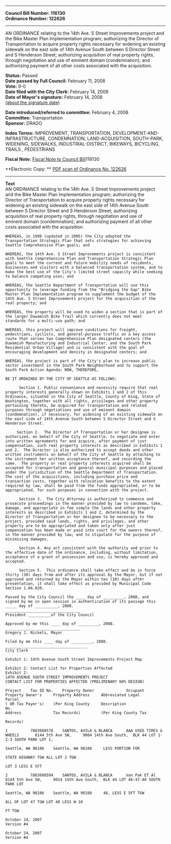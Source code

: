* * * * *  
  
**Council Bill Number: [](#h0)[](#h2)116130**   
**Ordinance Number: 122626**  
  
* * * * *  
  
AN ORDINANCE relating to the 14th Ave. S Street Improvements project and the Bike Master Plan Implementation program; authorizing the Director of Transportation to acquire property rights necessary for widening an existing sidewalk on the east side of 14th Avenue South between S Director Street and S Henderson Street; authorizing acquisition of real property rights, through negotiation and use of eminent domain (condemnation); and authorizing payment of all other costs associated with the acquisition.  
  
**Status:** Passed   
**Date passed by Full Council:** February 11, 2008   
**Vote:** 9-0   
**Date filed with the City Clerk:** February 14, 2008   
**Date of Mayor's signature:** February 14, 2008   
[(about the signature date)](/~public/approvaldate.htm)   
  
  
**Date introduced/referred to committee:** February 4, 2008   
**Committee:** Transportation   
**Sponsor:** DRAGO   
  
**Index Terms:** IMPROVEMENT, TRANSPORTATION, DEVELOPMENT-AND-INFRASTRUCTURE, CONDEMNATION, LAND-ACQUISITION, SOUTH-PARK, WIDENING, SIDEWALKS, INDUSTRIAL-DISTRICT, BIKEWAYS, BICYCLING, TRAILS , PEDESTRIANS  
  
**Fiscal Note:** [Fiscal Note to Council Bill](http://clerk.seattle.gov/~public/fnote/116130.htm)[](#h1)[](#h3)116130  
  
**Electronic Copy: ** [PDF scan of Ordinance No. 122626](/~archives/Ordinances/Ord_122626.pdf)  
  
* * * * *  
  
**Text**  
    AN ORDINANCE relating to the 14th Ave. S Street Improvements project  
    and the Bike Master Plan Implementation program; authorizing the  
    Director of Transportation to acquire property rights necessary for  
    widening an existing sidewalk on the east side of 14th Avenue South  
    between S Director Street and S Henderson Street; authorizing  
    acquisition of real property rights, through negotiation and use of  
    eminent domain (condemnation); and authorizing payment of all other  
    costs associated with the acquisition.  
  
    WHEREAS, in 1998 (updated in 2005) the City adopted the  
    Transportation Strategic Plan that sets strategies for achieving  
    Seattle Comprehensive Plan goals; and  
  
    WHEREAS, the 14th Ave. S Street Improvements project is consistent  
    with Seattle Comprehensive Plan and Transportation Strategic Plan  
    goals to meet the current and future mobility needs of residents,  
    businesses and visitors with a balanced transportation system, and to  
    make the best use of the City's limited street capacity while seeking  
    to balance competing uses; and  
  
    WHEREAS, the Seattle Department of Transportation will use this  
    opportunity to leverage funding from the "Bridging the Gap" Bike  
    Master Plan Implementation program to supplement the budget of the  
    14th Ave. S Street Improvements project for the acquisition of the  
    real property; and  
  
    WHEREAS, the property will be used to widen a section that is part of  
    the larger Duwamish Bike Trail which currently does not meet  
    standards for a multi-use path; and  
  
    WHEREAS, this project will improve conditions for freight,  
    pedestrians, cyclists, and general-purpose traffic on a key access  
    route that serves two Comprehensive Plan designated centers (the  
    Duwamish Manufacturing and Industrial Center, and the South Park  
    Residential Urban Village) and is consistent with the goal of  
    encouraging development and density in designated centers; and  
  
    WHEREAS, the project is part of the City's plan to increase public  
    sector investment in the South Park Neighborhood and to support the  
    South Park Action Agenda; NOW, THEREFORE,  
  
    BE IT ORDAINED BY THE CITY OF SEATTLE AS FOLLOWS:  
  
          Section 1. Public convenience and necessity require that real  
    property interests generally shown on Exhibits 1 and 2 of this  
    Ordinance, situated in the City of Seattle, County of King, State of  
    Washington, together with all rights, privileges and other property  
    pertaining thereto, be acquired for transportation and related  
    purposes through negotiations and use of eminent domain  
    (condemnation), if necessary, for widening of an existing sidewalk on  
    the east side of 14th Avenue South between S Director Street and S  
    Henderson Street.  
  
         Section 2.  The Director of Transportation or her designee is  
    authorized, on behalf of the City of Seattle, to negotiate and enter  
    into written agreements for and acquire, after payment of just  
    compensation, such real property interests as described in Exhibits 1  
    and 2.  The Director is also authorized to accept deeds and other  
    written instruments on behalf of the City of Seattle by attaching to  
    the instrument her written acceptance thereof, and recording the  
    same.  The property or real property interests acquired shall be  
    accepted for transportation and general municipal purposes and placed  
    under the jurisdiction of the Seattle Department of Transportation.  
    The cost of the acquisitions, including purchase price and  
    transaction costs, together with relocation benefits to the extent  
    required by law, shall be paid from the funds appropriated, or to be  
    appropriated, for such purposes in connection with the project.  
  
          Section 3.  The City Attorney is authorized to commence and  
    prosecute proceedings in the manner provided by law to condemn, take,  
    damage, and appropriate in fee simple the lands and other property  
    interests as described in Exhibits 1 and 2, determined by the  
    Director of Transportation or her designee to be necessary to the  
    project, provided said lands, rights, and privileges, and other  
    property are to be appropriated and taken only after just  
    compensation has been made or paid into court for the owners thereof,  
    in the manner provided by law; and to stipulate for the purpose of  
    minimizing damages.  
  
          Section 4. Any act consistent with the authority and prior to  
    the effective date of the ordinance, including, without limitation,  
    acceptance of a grant of possession and use, is hereby approved and  
    accepted.  
  
          Section 5.  This ordinance shall take effect and be in force  
    thirty (30) days from and after its approval by the Mayor, but if not  
    approved and returned by the Mayor within ten (10) days after  
    presentation, it shall take effect as provided by Municipal Code  
    Section 1.04.020.  
  
    Passed by the City Council the ____ day of _________, 2008, and  
    signed by me in open session in authentication of its passage this  
    _____ day of __________, 2008.  
    _________________________________  
    President __________of the City Council  
  
    Approved by me this ____ day of _________, 2008.  
    _________________________________  
    Gregory J. Nickels, Mayor  
  
    Filed by me this ____ day of _________, 2008.  
    ____________________________________  
    City Clerk  
  
    Exhibit 1: 14th Avenue South Street Improvements Project Map   
  
    Exhibit 2: Contact List for Properties Affected  
    Exhibit 2:  
    14TH AVENUE SOUTH STREET IMPROVEMENTS PROJECT  
    CONTACT LIST FOR PROPERTIES AFFECTED (PRELIMINARY 60% DESIGN)  
  
    Project    Tax ID No.    Property Owner              Occupant                      Property Owner's     Property Address     Abbreviated Legal  
    Parcel                                                                             ( OR Tax Payer's)    (Per King County     Description  
    No.                                                                                Address              Tax Records)         (Per King County Tax  
                                                                                                            Records)  
  
    1          7883608578    SANTOS, AVILA & BLANCA      AAA USED TIRES & WHEELS       8144 5th Ave SW,     9004 14th Ave South,  BLK 44 LOT 1-2-3 SOUTH PARK LOT 1,  
                                                                                       Seattle, WA 98106    Seattle, WA 98108     LESS PORTION FOR  
                                                                                                                                  STATE HIGHWAY TGW ALL LOT 2 TGW  
                                                                                                                                  LOT 3 LESS E 5FT  
  
    2          7883608594    SANTOS, AVILA & BLANCA      Van Pak ET Al                 8144 5th Ave SW,     9014 14th Ave South,  BLK 44 LOT 46-47-48 SOUTH PARK LOT  
                                                                                       Seattle, WA 98106    Seattle, WA 98108     46, LESS E 5FT TGW  
                                                                                                                                  ALL OF LOT 47 TGW LOT 48 LESS W 10  
                                                                                                                                  FT TGW  
  
    October 24, 2007  
    Version #4  
  
    October 24, 2007  
    Version #4  
